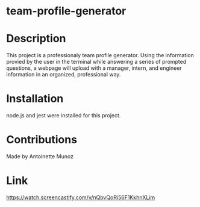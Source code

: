 # team-profile-generator

# Description
This project is a professionaly team profile generator. Using the information provied by the user in the terminal while answering a series of prompted questions, a webpage will upload with a manager, intern, and engineer information in an organized, professional way.

# Installation
node.js and jest were installed for this project.

# Contributions
Made by Antoinette Munoz

# Link
https://watch.screencastify.com/v/nQbvQoRi56F1KkhnXLim